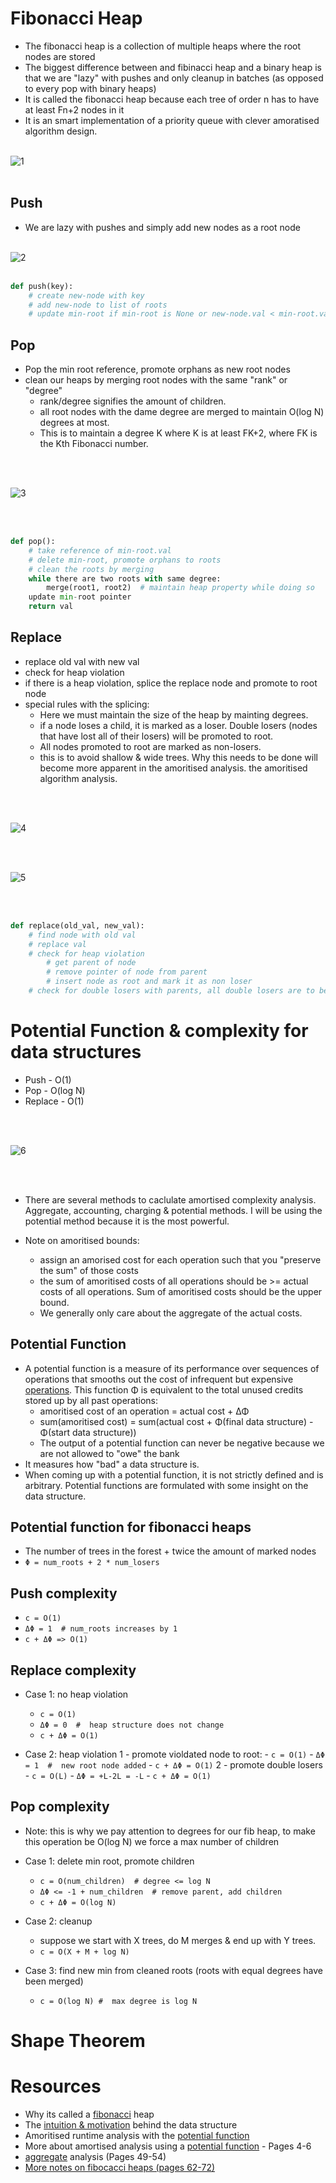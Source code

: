 # Fibonacci Heap
- The fibonacci heap is a collection of multiple heaps where the root nodes are stored
- The biggest difference between and fibinacci heap and a binary heap is that we are "lazy" with pushes and 
only cleanup in batches (as opposed to every pop with binary heaps)
- It is called the fibonacci heap because each tree of order n has to have at least Fn+2 nodes in it
- It is an smart implementation of a priority queue with clever amoratised algorithm design. 
<br></br>

![1](images/fib-heap.png)
<br></br>

## Push
- We are lazy with pushes and simply add new nodes as a root node
<br></br>

![2](images/push.png)
<br></br>

```python
def push(key):
    # create new-node with key
    # add new-node to list of roots
    # update min-root if min-root is None or new-node.val < min-root.val
```

## Pop
- Pop the min root reference, promote orphans as new root nodes
- clean our heaps by merging root nodes with the same "rank" or "degree"
    - rank/degree signifies the amount of children.
    - all root nodes with the dame degree are merged to maintain O(log N) degrees at most.
    - This is to maintain a degree K where K is at least FK+2, where FK is the Kth Fibonacci number.

<br></br>

![3](images/pop.png)

<br></br>

```python
def pop():
    # take reference of min-root.val
    # delete min-root, promote orphans to roots
    # clean the roots by merging
    while there are two roots with same degree:
        merge(root1, root2)  # maintain heap property while doing so
    update min-root pointer
    return val
```

## Replace
- replace old val with new val
- check for heap violation
- if there is a heap violation, splice the replace node and promote to root node
- special rules with the splicing:
    - Here we must maintain the size of the heap by mainting degrees.
    - if a node loses a child, it is marked as a loser. Double losers (nodes that have lost all of their losers) will be promoted to root.
    - All nodes promoted to root are marked as non-losers.
    - this is to avoid shallow & wide trees. Why this needs to be done will become more apparent in the amoritised analysis.
    the amoritised algorithm analysis. 

<br></br>

![4](images/replace-1.png)

<br></br>

![5](images/replace-2.png)

<br></br>

```python
def replace(old_val, new_val):
    # find node with old val
    # replace val
    # check for heap violation
        # get parent of node
        # remove pointer of node from parent
        # insert node as root and mark it as non loser
    # check for double losers with parents, all double losers are to be promoted to root
```


# Potential Function & complexity for data structures
- Push - O(1)
- Pop - O(log N)
- Replace - O(1)

<br></br>

![6](images/complexity.png)

<br></br>

- There are several methods to caclulate amortised complexity analysis. Aggregate, accounting, charging & potential methods. I will be using the potential method because it is the most powerful.

- Note on amoritised bounds:
    - assign an amorised cost for each operation such that you "preserve the sum" of those costs
    - the sum of amoritised costs of all operations should be >= actual costs of all operations. Sum of amoritised costs should be the upper bound.
    - We generally only care about the aggregate of the actual costs.

## Potential Function
- A potential function is a measure of its performance over sequences of operations that smooths out the cost of infrequent but expensive [operations](https://en.wikipedia.org/wiki/Potential_method). This function Φ is equivalent to the total unused credits stored up by all past operations:
    - amoritised cost of an operation = actual cost + ΔΦ 
    - sum(amoritised cost) = sum(actual cost + Φ(final data structure) - Φ(start data structure))
    - The output of a potential function can never be negative because we are not allowed to "owe" the bank
- It measures how "bad" a data structure is. 
- When coming up with a potential function, it is not strictly defined and is arbitrary. Potential functions are formulated with some insight on the data structure.

## Potential function for fibonacci heaps
- The number of trees in the forest + twice the amount of marked nodes
- `Φ = num_roots + 2 * num_losers`

## Push complexity
- `c = O(1)`
- `ΔΦ = 1  # num_roots increases by 1`
- `c + ΔΦ => O(1)`

## Replace complexity
- Case 1: no heap violation
    - `c = O(1)`
    - `ΔΦ = 0  #  heap structure does not change`
    - `c + ΔΦ = O(1)`

- Case 2: heap violation
    1 - promote violdated node to root:
        - `c = O(1)`
        - `ΔΦ = 1  #  new root node added`
        - `c + ΔΦ = O(1)`
    2 - promote double losers
        - `c = O(L)`
        - `ΔΦ = +L-2L = -L`
        - `c + ΔΦ = O(1)`

## Pop complexity
- Note: this is why we pay attention to degrees for our fib heap, to make this operation be O(log N) we force a max number of children 

- Case 1: delete min root, promote children
    - `c = O(num_children)  # degree <= log N`
    - `ΔΦ <= -1 + num_children  # remove parent, add children`
    - `c + ΔΦ = O(log N)`

- Case 2: cleanup
    - suppose we start with X trees, do M merges & end up with Y trees.
    - `c = O(X + M + log N)`

- Case 3: find new min from cleaned roots (roots with equal degrees have been merged)
    - `c = O(log N) #  max degree is log N`

# Shape Theorem


# Resources
- Why its called a [fibonacci](https://stackoverflow.com/a/14333315/12454155) heap
- The [intuition & motivation](https://stackoverflow.com/a/19508527/12454155) behind the data structure
- Amoritised runtime analysis with the [potential function](https://www.youtube.com/watch?v=6_BBQWQ2HQQ)
- More about amortised analysis using a [potential function](https://ocw.mit.edu/courses/electrical-engineering-and-computer-science/6-046j-design-and-analysis-of-algorithms-spring-2015/lecture-notes/MIT6_046JS15_lec05.pdf) - Pages 4-6
- [aggregate](https://www.cl.cam.ac.uk/teaching/2021/Algorithms/notes2.pdf) analysis (Pages 49-54)
- [More notes on fibocacci heaps (pages 62-72)](https://www.cl.cam.ac.uk/teaching/2021/Algorithms/notes2.pdf)